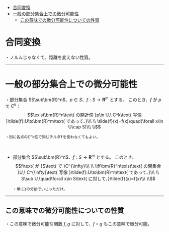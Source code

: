 

- [合同変換](#合同変換)
- [一般の部分集合上での微分可能性](#一般の部分集合上での微分可能性)
  - [この意味での微分可能性についての性質](#この意味での微分可能性についての性質)



# 合同変換

・ノルムじゃなくて、距離を変えない性質。

---

# 一般の部分集合上での微分可能性

・部分集合 $S\sub\bm{R}^n$、$p\in S$、$f:S\to\bm{R}^m$ とする。
このとき、$f$ が $p$ で $C^k$：
$$\exist\bm{R}^n\text{ の開近傍 }p\in U,\ C^k\text{ 写像 }\tilde{f}:U\to\bm{R}^m\text{ であって、}\\\ \\
\tilde{f}(x)=f(x)\quad(\forall x\in U\cap S)\\\ \\$$

    ・別に各点のC^k性で同じチルダfを使わなくてもよい。
<br>

- 部分集合 $S\sub\bm{R}^n$、$f:S\to\bm{R}^m$ とする。
このとき、
$$f\text{ が }S\text{ で }C^{\infty}\\\ \\
\iff\bm{R}^n\exist\text{ の開集合 }U,\ C^{\infty}\text{ 写像 }\tilde{f}:U\to\bm{R}^m\text{ であって、}\\\ \\
S\sub U,\quad\forall x\in S\text{ に対して、}\tilde{f}(x)=f(x)\\\ \\$$

      ・単に1の分割でいじっただけ。

---

## この意味での微分可能性についての性質

・この意味で微分可能な関数 $f,g$ に対して、$f\circ g$ もこの意味で微分可能。
